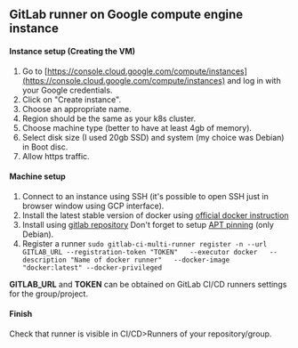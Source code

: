 ## GitLab runner on Google compute engine instance

#### Instance setup (Creating the VM)
1. Go to [https://console.cloud.google.com/compute/instances](https://console.cloud.google.com/compute/instances) and log in with your Google credentials.
2. Click on "Create instance".
3. Choose an appropriate name.
4. Region should be the same as your k8s cluster.
5. Choose machine type (better to have at least 4gb of memory).
6. Select disk size (I used 20gb SSD) and system (my choice was Debian) in Boot disc.
7. Allow https traffic.

#### Machine setup
1. Connect to an instance using SSH (it's possible to open SSH just in browser window using GCP interface).
2. Install the latest stable version of docker using [official docker instruction](https://docs.docker.com/engine/install/debian/#install-using-the-repository)
3. Install using [gitlab repository](https://docs.gitlab.com/runner/install/linux-repository.html#installing-gitlab-runner)
   Don't forget to setup [APT pinning](https://docs.gitlab.com/runner/install/linux-repository.html#apt-pinning) (only Debian).
4. Register a runner
`sudo gitlab-ci-multi-runner register -n --url GITLAB_URL --registration-token "TOKEN"   --executor docker   --description "Name of docker runner"   --docker-image "docker:latest" --docker-privileged`

**GITLAB_URL** and **TOKEN** can be obtained on GitLab CI/CD runners settings for the group/project.

#### Finish

Check that runner is visible in CI/CD>Runners of your repository/group.

